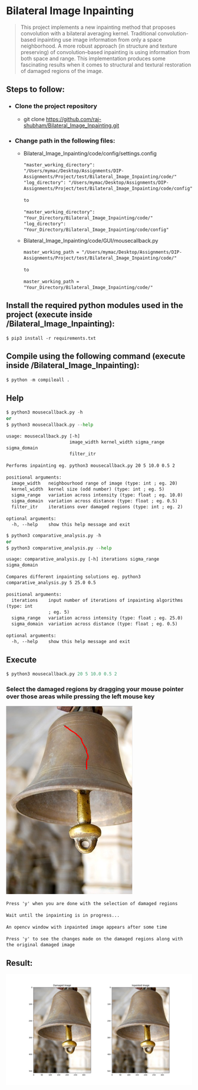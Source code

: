 # Bilateral Image Inpainting
> This project implements a new inpainting method that proposes convolution with a bilateral averaging kernel. Traditional  convolution-based inpainting use image information from only a space neighborhood. A more robust approach (in structure and texture preserving) of convolution–based inpainting is using information from both space and range. This implementation produces some fascinating results when it comes to structural and textural restoration of damaged regions of the image.

## Steps to follow:
- ### Clone the project repository
  - git clone https://github.com/raj-shubham/Bilateral_Image_Inpainting.git
- ### Change path in the following files:
  - Bilateral_Image_Inpainting/code/config/settings.config
    ```shell
    "master_working_directory": "/Users/mymac/Desktop/Assignments/DIP-Assignments/Project/test/Bilateral_Image_Inpainting/code/"
    "log_directory": "/Users/mymac/Desktop/Assignments/DIP-Assignments/Project/test/Bilateral_Image_Inpainting/code/config"
    
    to 
    
    "master_working_directory": "Your_Directory/Bilateral_Image_Inpainting/code/"
    "log_directory": "Your_Directory/Bilateral_Image_Inpainting/code/config"
    ```
  - Bilateral_Image_Inpainting/code/GUI/mousecallback.py
    ```shell
    master_working_path = "/Users/mymac/Desktop/Assignments/DIP-Assignments/Project/test/Bilateral_Image_Inpainting/code/"
    
    to 
    
    master_working_path = "Your_Directory/Bilateral_Image_Inpainting/code/"
    ```

## Install the required python modules used in the project (execute inside /Bilateral_Image_Inpainting):
```shell
$ pip3 install -r requirements.txt
```

## Compile using the following command (execute inside /Bilateral_Image_Inpainting):
```python
$ python -m compileall .
```

## Help 
```python
$ python3 mousecallback.py -h
or 
$ python3 mousecallback.py --help
```

```shell
usage: mousecallback.py [-h]
                        image_width kernel_width sigma_range sigma_domain
                        filter_itr

Performs inpainting eg. python3 mousecallback.py 20 5 10.0 0.5 2

positional arguments:
  image_width   neighbourhood range of image (type: int ; eg. 20)
  kernel_width  kernel size (odd number) (type: int ; eg. 5)
  sigma_range   variation across intensity (type: float ; eg. 10.0)
  sigma_domain  variation across distance (type: float ; eg. 0.5)
  filter_itr    iterations over damaged regions (type: int ; eg. 2)

optional arguments:
  -h, --help    show this help message and exit
```

```python
$ python3 comparative_analysis.py -h
or 
$ python3 comparative_analysis.py --help
```

```shell
usage: comparative_analysis.py [-h] iterations sigma_range sigma_domain

Compares different inpainting solutions eg. python3 comparative_analysis.py 5 25.0 0.5

positional arguments:
  iterations    input number of iterations of inpainting algorithms (type: int
                ; eg. 5)
  sigma_range   variation across intensity (type: float ; eg. 25.0)
  sigma_domain  variation across distance (type: float ; eg. 0.5)

optional arguments:
  -h, --help    show this help message and exit
```

## Execute
```python
$ python3 mousecallback.py 20 5 10.0 0.5 2
```
### Select the damaged regions by dragging your mouse pointer over those areas while pressing the left mouse key
![](code/GUI/images/select_damaged_regions.png)

```shell
Press 'y' when you are done with the selection of damaged regions

Wait until the inpainting is in progress...

An opencv window with inpainted image appears after some time

Press 'y' to see the changes made on the damaged regions along with the original damaged image
```

## Result:
![](code/GUI/images/inpainted_output.png)
